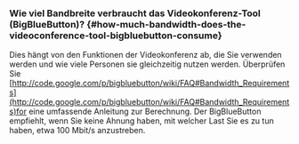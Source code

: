 
### Wie viel Bandbreite verbraucht das Videokonferenz-Tool (BigBlueButton)? {#how-much-bandwidth-does-the-videoconference-tool-bigbluebutton-consume}

Dies hängt von den Funktionen der Videokonferenz ab, die Sie verwenden werden und wie viele Personen sie gleichzeitig nutzen werden. Überprüfen Sie [http://code.google.com/p/bigbluebutton/wiki/FAQ#Bandwidth_Requirements](http://code.google.com/p/bigbluebutton/wiki/FAQ#Bandwidth_Requirements)for eine umfassende Anleitung zur Berechnung. Der BigBlueButton empfiehlt, wenn Sie keine Ahnung haben, mit welcher Last Sie es zu tun haben, etwa 100 Mbit/s anzustreben.